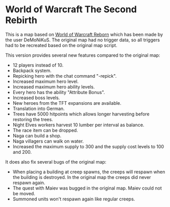 # World of Warcraft The Second Rebirth
This is a map based on [World of Warcraft Reborn](https://www.hiveworkshop.com/threads/world-of-warcraft-reborn.80480/#resource-3941) which has been made by the user DeMoNiKuS.
The original map had no trigger data, so all triggers had to be recreated based on the original map script.

This version provides several new features compared to the original map:
* 12 players instead of 10.
* Backpack system.
* Repicking hero with the chat command "-repick".
* Increased maximum hero level.
* Increased maximum hero ability levels.
* Every hero has the ability "Attribute Bonus".
* Increased boss levels.
* New heroes from the TFT expansions are available.
* Translation into German.
* Trees have 5000 hitpoints which allows longer harvesting before restoring the trees.
* Night Elves workers harvest 10 lumber per interval as balance.
* The race item can be dropped.
* Naga can build a shop.
* Naga villagers can walk on water.
* Increased the maximum supply to 300 and the supply cost levels to 100 and 200.

It does also fix several bugs of the original map:
* When placing a building at creep spawns, the creeps will respawn when the building is destroyed. In the original map the creeps did never respawn again.
* The quest with Maiev was bugged in the original map. Maiev could not be moved.
* Summoned units won't respawn again like regular creeps.
